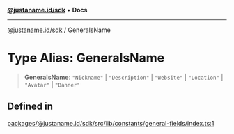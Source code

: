 [**@justaname.id/sdk**](../README.md) • **Docs**

***

[@justaname.id/sdk](../globals.md) / GeneralsName

# Type Alias: GeneralsName

> **GeneralsName**: `"Nickname"` \| `"Description"` \| `"Website"` \| `"Location"` \| `"Avatar"` \| `"Banner"`

## Defined in

[packages/@justaname.id/sdk/src/lib/constants/general-fields/index.ts:1](https://github.com/JustaName-id/JustaName-sdk/blob/626b4b68604f3125538c424811e641247a5bd58d/packages/@justaname.id/sdk/src/lib/constants/general-fields/index.ts#L1)
